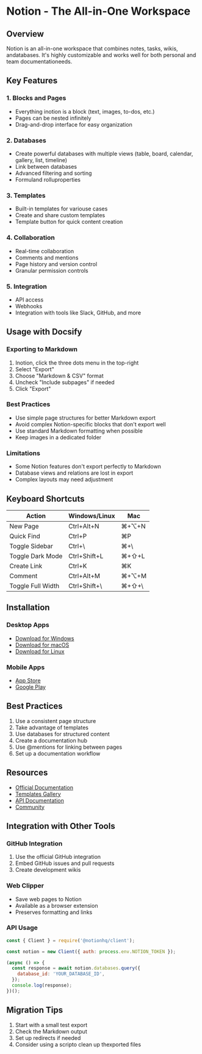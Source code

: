 # Notion - The All-in-One Workspace

## Overview
Notion is an all-in-one workspace that combines notes, tasks, wikis, andatabases. It's highly customizable and works well for both personal and team documentationeeds.

## Key Features

### 1. Blocks and Pages
- Everything inotion is a block (text, images, to-dos, etc.)
- Pages can be nested infinitely
- Drag-and-drop interface for easy organization

### 2. Databases
- Create powerful databases with multiple views (table, board, calendar, gallery, list, timeline)
- Link between databases
- Advanced filtering and sorting
- Formuland rolluproperties

### 3. Templates
- Built-in templates for variouse cases
- Create and share custom templates
- Template button for quick content creation

### 4. Collaboration
- Real-time collaboration
- Comments and mentions
- Page history and version control
- Granular permission controls

### 5. Integration
- API access
- Webhooks
- Integration with tools like Slack, GitHub, and more

## Usage with Docsify

### Exporting to Markdown
1. Inotion, click the three dots menu in the top-right
2. Select "Export"
3. Choose "Markdown & CSV" format
4. Uncheck "Include subpages" if needed
5. Click "Export"

### Best Practices
- Use simple page structures for better Markdown export
- Avoid complex Notion-specific blocks that don't export well
- Use standard Markdown formatting when possible
- Keep images in a dedicated folder

### Limitations
- Some Notion features don't export perfectly to Markdown
- Database views and relations are lost in export
- Complex layouts may need adjustment

## Keyboard Shortcuts

| Action | Windows/Linux | Mac |
|--------|--------------|-----|
| New Page | Ctrl+Alt+N | ⌘+⌥+N |
| Quick Find | Ctrl+P | ⌘P |
| Toggle Sidebar | Ctrl+\ | ⌘+\ |
| Toggle Dark Mode | Ctrl+Shift+L | ⌘+⇧+L |
| Create Link | Ctrl+K | ⌘K |
| Comment | Ctrl+Alt+M | ⌘+⌥+M |
| Toggle Full Width | Ctrl+Shift+\ | ⌘+⇧+\ |

## Installation

### Desktop Apps
- [Download for Windows](https://www.notion.so/desktop)
- [Download for macOS](https://www.notion.so/desktop)
- [Download for Linux](https://www.notion.so/desktop/linux)

### Mobile Apps
- [App Store](https://apps.apple.com/app/notion/id1232780281)
- [Google Play](https://play.google.com/store/apps/details?id=notion.id)

## Best Practices
1. Use a consistent page structure
2. Take advantage of templates
3. Use databases for structured content
4. Create a documentation hub
5. Use @mentions for linking between pages
6. Set up a documentation workflow

## Resources
- [Official Documentation](https://www.notion.so/help)
- [Templates Gallery](https://www.notion.so/Notion-Template-Gallery-181e961aeb5c4ee6915307c0dfd5156d)
- [API Documentation](https://developers.notion.com/)
- [Community](https://www.reddit.com/r/Notion/)

## Integration with Other Tools

### GitHub Integration
1. Use the official GitHub integration
2. Embed GitHub issues and pull requests
3. Create development wikis

### Web Clipper
- Save web pages to Notion
- Available as a browser extension
- Preserves formatting and links

### API Usage
```javascript
const { Client } = require('@notionhq/client');

const notion = new Client({ auth: process.env.NOTION_TOKEN });

(async () => {
  const response = await notion.databases.query({
    database_id: 'YOUR_DATABASE_ID',
  });
  console.log(response);
})();
```

## Migration Tips
1. Start with a small test export
2. Check the Markdown output
3. Set up redirects if needed
4. Consider using a scripto clean up thexported files



